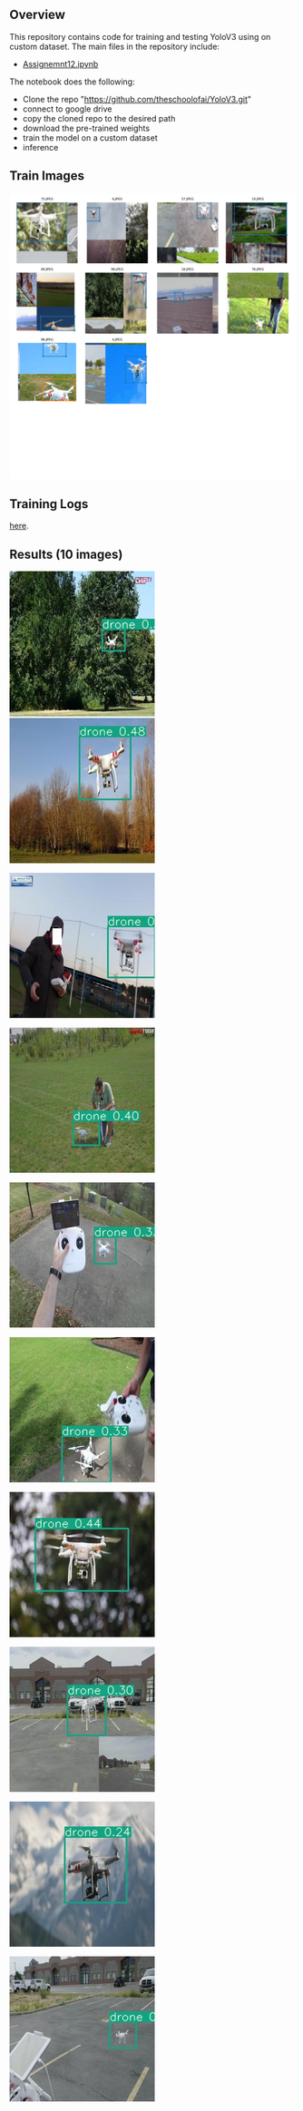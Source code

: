 ## Overview

This repository contains code for training and testing YoloV3 using on custom dataset. The main files in the repository include:

- [Assignemnt12.ipynb](https://github.com/mrrahul011/ERAV2/blob/main/Assignment_12/Assignemnt12.ipynb)

The notebook does the following:
  - Clone the repo "https://github.com/theschoolofai/YoloV3.git"
  - connect to google drive
  - copy the cloned repo to the desired path
  - download the pre-trained weights
  - train the model on a custom dataset
  - inference

## Train Images

![](https://github.com/mrrahul011/ERAV2/blob/main/Assignment_12/train_batch0.png)

## Training Logs

 [here](https://github.com/mrrahul011/ERAV2/blob/main/Assignment_12/training_log.txt).

## Results (10 images)

![1](https://github.com/mrrahul011/ERAV2/blob/main/Assignment_12/output/10.JPEG)   ![2](https://github.com/mrrahul011/ERAV2/blob/main/Assignment_12/output/14.JPEG)



![3](https://github.com/mrrahul011/ERAV2/blob/main/Assignment_12/output/15.JPEG)

![4](https://github.com/mrrahul011/ERAV2/blob/main/Assignment_12/output/21.JPEG)

![5](https://github.com/mrrahul011/ERAV2/blob/main/Assignment_12/output/36.JPEG)

![6](https://github.com/mrrahul011/ERAV2/blob/main/Assignment_12/output/66.JPEG)

![7](https://github.com/mrrahul011/ERAV2/blob/main/Assignment_12/output/70.JPEG)

![8](https://github.com/mrrahul011/ERAV2/blob/main/Assignment_12/output/77.JPEG)

![9](https://github.com/mrrahul011/ERAV2/blob/main/Assignment_12/output/89.JPEG)

![10](https://github.com/mrrahul011/ERAV2/blob/main/Assignment_12/output/91.JPEG)

## 
